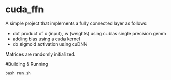 # cuda_ffn
A simple project that implements a fully connected layer as follows:
* dot product of x (input), w (weights) using cublas single precision gemm
* adding bias using a cuda kernel
* do sigmoid activation using cuDNN

Matrices are randomly initialized.

#Building & Running

```bash run.sh```
